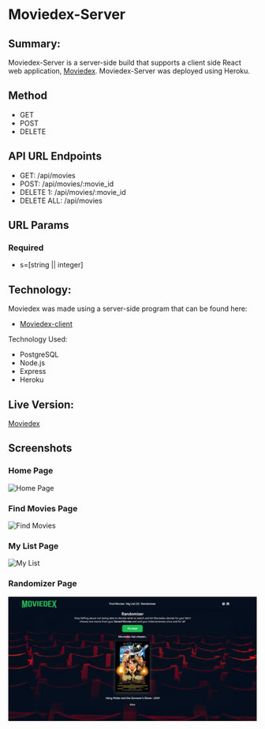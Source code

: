 # Moviedex-Server

## Summary:
Moviedex-Server is a server-side build that supports a client side React web application, [Moviedex](https://github.com/zacharyjameson/moviedex-client). Moviedex-Server was deployed using Heroku.

## Method
* GET
* POST
* DELETE

## API URL Endpoints
* GET: /api/movies
* POST: /api/movies/:movie_id
* DELETE 1: /api/movies/:movie_id
* DELETE ALL: /api/movies

## URL Params
### Required
* s=[string || integer]

## Technology:
Moviedex was made using a server-side program that can be found here:
* [Moviedex-client](https://github.com/zacharyjameson/moviedex-client)

Technology Used:
* PostgreSQL
* Node.js
* Express
* Heroku

## Live Version:
[Moviedex](https://moviedex-client.vercel.app/)

## Screenshots

### Home Page
![Home Page](src/images/homepage.png)

### Find Movies Page
![Find Movies](src/images/findmovies.png)

### My List Page
![My List](src/images/mylist.png) 

### Randomizer Page
![Randomizer](src/images/randomizer.png)
